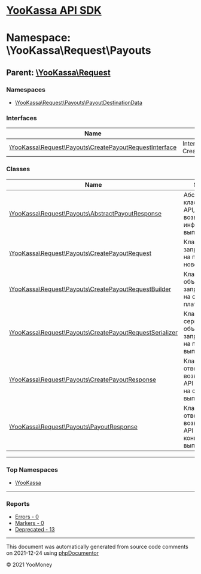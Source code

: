 # [YooKassa API SDK](../home.md)

# Namespace: \YooKassa\Request\Payouts

## Parent: [\YooKassa\Request](../namespaces/yookassa-request.md)

### Namespaces

* [\YooKassa\Request\Payouts\PayoutDestinationData](../namespaces/yookassa-request-payouts-payoutdestinationdata.md)

### Interfaces

| Name | Summary |
| ---- | ------- |
| [\YooKassa\Request\Payouts\CreatePayoutRequestInterface](../classes/YooKassa-Request-Payouts-CreatePayoutRequestInterface.md) | Interface CreatePayoutRequestInterface |

### Classes

| Name | Summary |
| ---- | ------- |
| [\YooKassa\Request\Payouts\AbstractPayoutResponse](../classes/YooKassa-Request-Payouts-AbstractPayoutResponse.md) | Абстрактный класс ответа от API, возвращающего информацию о выплате |
| [\YooKassa\Request\Payouts\CreatePayoutRequest](../classes/YooKassa-Request-Payouts-CreatePayoutRequest.md) | Класс объекта запроса к API на проведение новой выплаты |
| [\YooKassa\Request\Payouts\CreatePayoutRequestBuilder](../classes/YooKassa-Request-Payouts-CreatePayoutRequestBuilder.md) | Класс билдера объектов запросов к API на создание платежа |
| [\YooKassa\Request\Payouts\CreatePayoutRequestSerializer](../classes/YooKassa-Request-Payouts-CreatePayoutRequestSerializer.md) | Класс сериалайзера объекта запроса к API на проведение выплаты |
| [\YooKassa\Request\Payouts\CreatePayoutResponse](../classes/YooKassa-Request-Payouts-CreatePayoutResponse.md) | Класс объекта ответа возвращаемого API при запросе на создание выплаты |
| [\YooKassa\Request\Payouts\PayoutResponse](../classes/YooKassa-Request-Payouts-PayoutResponse.md) | Класс объекта ответа, возвращаемого API при запросе конкретной выплаты |

---

### Top Namespaces

* [\YooKassa](../namespaces/yookassa.md)

---

### Reports
* [Errors - 0](../reports/errors.md)
* [Markers - 0](../reports/markers.md)
* [Deprecated - 13](../reports/deprecated.md)

---

This document was automatically generated from source code comments on 2021-12-24 using [phpDocumentor](http://www.phpdoc.org/)

&copy; 2021 YooMoney